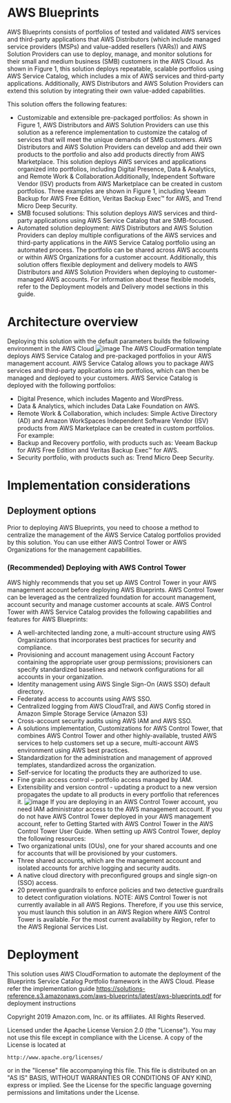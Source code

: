 # AWS Blueprints
AWS Blueprints consists of portfolios of tested and validated AWS services and third-party
applications that AWS Distributors (which include managed service providers (MSPs) and
value-added resellers (VARs)) and AWS Solution Providers can use to deploy, manage, and
monitor solutions for their small and medium business (SMB) customers in the AWS Cloud.
As shown in Figure 1, this solution deploys repeatable, scalable portfolios using AWS Service
Catalog, which includes a mix of AWS services and third-party applications. Additionally,
AWS Distributors and AWS Solution Providers can extend this solution by integrating their
own value-added capabilities.

This solution offers the following features:
* Customizable and extensible pre-packaged portfolios: As shown in Figure 1, AWS
Distributors and AWS Solution Providers can use this solution as a reference
implementation to customize the catalog of services that will meet the unique demands
of SMB customers. AWS Distributors and AWS Solution Providers can develop and add
their own products to the portfolio and also add products directly from AWS Marketplace.
This solution deploys AWS services and applications organized into portfolios, including
Digital Presence, Data & Analytics, and Remote Work & Collaboration.Additionally, Independent Software Vendor (ISV) products from AWS Marketplace can be
created in custom portfolios. Three examples are shown in Figure 1, including Veeam
Backup for AWS Free Edition, Veritas Backup Exec™ for AWS, and Trend Micro Deep
Security.
* SMB focused solutions: This solution deploys AWS services and third-party
applications using AWS Service Catalog that are SMB-focused.
* Automated solution deployment: AWS Distributors and AWS Solution Providers can
deploy multiple configurations of the AWS services and third-party applications in the
AWS Service Catalog portfolio using an automated process. The portfolio can be shared
across AWS accounts or within AWS Organizations for a customer account.
Additionally, this solution offers flexible deployment and delivery models to AWS Distributors
and AWS Solution Providers when deploying to customer-managed AWS accounts. For
information about these flexible models, refer to the Deployment models and Delivery model
sections in this guide.
# Architecture overview
Deploying this solution with the default parameters builds the following environment in the
AWS Cloud
![image](https://user-images.githubusercontent.com/78975381/115787301-98899d00-a387-11eb-82e0-4cafcf17504c.png)
The AWS CloudFormation template deploys AWS Service Catalog and pre-packaged
portfolios in your AWS management account. AWS Service Catalog allows you to package
AWS services and third-party applications into portfolios, which can then be managed and
deployed to your customers.
AWS Service Catalog is deployed with the following portfolios:
* Digital Presence, which includes Magento and WordPress.
* Data & Analytics, which includes Data Lake Foundation on AWS.
* Remote Work & Collaboration, which includes: Simple Active Directory (AD) and Amazon
WorkSpaces
Independent Software Vendor (ISV) products from AWS Marketplace can be created in
custom portfolios. For example:
* Backup and Recovery portfolio, with products such as: Veeam Backup for AWS Free
Edition and Veritas Backup Exec™ for AWS.
* Security portfolio, with products such as: Trend Micro Deep Security.
# Implementation considerations
## Deployment options
Prior to deploying AWS Blueprints, you need to choose a method to centralize the management of the AWS Service Catalog portfolios provided by this solution. You can use either AWS Control Tower or AWS Organizations for the management capabilities.
### (Recommended) Deploying with AWS Control Tower
AWS highly recommends that you set up AWS Control Tower in your AWS management account before deploying AWS Blueprints. AWS Control Tower can be leveraged as the centralized foundation for account management, account security and manage customer accounts at scale. AWS Control Tower with AWS Service Catalog provides the following capabilities and features for AWS Blueprints:
* A well-architected landing zone, a multi-account structure using AWS Organizations that incorporates best practices for security and compliance.
*	Provisioning and account management using Account Factory containing the appropriate user group permissions; provisioners can specify standardized baselines and network configurations for all accounts in your organization.
*	Identity management using AWS Single Sign-On (AWS SSO) default directory.
*	Federated access to accounts using AWS SSO.
*	Centralized logging from AWS CloudTrail, and AWS Config stored in Amazon Simple Storage Service (Amazon S3)
*	Cross-account security audits using AWS IAM and AWS SSO.
*	A solutions implementation, Customizations for AWS Control Tower, that combines AWS Control Tower and other highly-available, trusted AWS services to help customers set up a secure, multi-account AWS environment using AWS best practices.
*	Standardization for the administration and management of approved templates, standardized across the organization.
*	Self-service for locating the products they are authorized to use.
*	Fine grain access control – portfolio access managed by IAM.
*	Extensibility and version control - updating a product to a new version propagates the update to all products in every portfolio that references it.
![image](https://user-images.githubusercontent.com/78975381/115788314-139f8300-a389-11eb-869e-357c4617aac4.png)
If you are deploying in an AWS Control Tower account, you need IAM administrator access to the AWS management account.
If you do not have AWS Control Tower deployed in your AWS management account, refer to Getting Started with AWS Control Tower in the AWS Control Tower User Guide.
When setting up AWS Control Tower, deploy the following resources:
*	Two organizational units (OUs), one for your shared accounts and one for accounts that will be provisioned by your customers.
*	Three shared accounts, which are the management account and isolated accounts for archive logging and security audits.
*	A native cloud directory with preconfigured groups and single sign-on (SSO) access.
*	20 preventive guardrails to enforce policies and two detective guardrails to detect configuration violations.
NOTE: AWS Control Tower is not currently available in all AWS Regions. Therefore, if you use this service, you must launch this solution in an AWS Region where AWS Control Tower is available. For the most current availability by Region, refer to the AWS Regional Services List.

# Deployment
This solution uses AWS CloudFormation to automate the deployment of the Blueprints Service Catalog Portfolio framework in the AWS Cloud.
Please refer the implementation guide https://solutions-reference.s3.amazonaws.com/aws-blueprints/latest/aws-blueprints.pdf for deployment instructions

Copyright 2019 Amazon.com, Inc. or its affiliates. All Rights Reserved.

Licensed under the Apache License Version 2.0 (the "License"). You may not use this file except in compliance with the License. A copy of the License is located at

    http://www.apache.org/licenses/

or in the "license" file accompanying this file. This file is distributed on an "AS IS" BASIS, WITHOUT WARRANTIES OR CONDITIONS OF ANY KIND, express or implied. See the License for the specific language governing permissions and limitations under the License.
